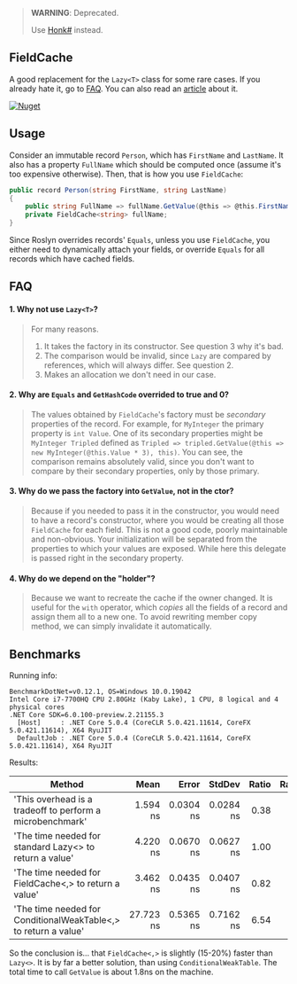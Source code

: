 > **WARNING**: Deprecated.
> 
> Use [Honk#](https://github.com/WhiteBlackGoose/HonkSharp) instead.

## FieldCache

A good replacement for the `Lazy<T>` class for some rare cases. If you already hate it, go to [FAQ](#FAQ). You can also read an [article](https://habr.com/en/post/545936/) about it.

[![Nuget](https://img.shields.io/nuget/dt/FieldCache)](https://www.nuget.org/packages/FieldCache/)

## Usage

Consider an immutable record `Person`, which has `FirstName` and `LastName`. It also has a property
`FullName` which should be computed once (assume it's too expensive otherwise). Then, that is how
you use `FieldCache`:
```cs
public record Person(string FirstName, string LastName)
{
    public string FullName => fullName.GetValue(@this => @this.FirstName + " " + @this.LastName, this);
    private FieldCache<string> fullName;
}
```

Since Roslyn overrides records' `Equals`, unless you use `FieldCache`, you either need to dynamically attach your fields,
or override `Equals` for all records which have cached fields.

## FAQ

#### 1. Why not use `Lazy<T>`?
> For many reasons. 
> 1. It takes the factory in its constructor. See question 3 why it's bad.
> 2. The comparison would be invalid, since `Lazy` are compared by references, which will always differ. See question 2.
> 3. Makes an allocation we don't need in our case.

#### 2. Why are `Equals` and `GetHashCode` overrided to true and 0?
> The values obtained by `FieldCache`'s factory must be *secondary* properties of the record. For example, for `MyInteger` the primary property is `int Value`. One of its secondary properties might be `MyInteger Tripled` defined as `Tripled => tripled.GetValue(@this => new MyInteger(@this.Value * 3), this)`. You can see, the comparison remains absolutely valid, since you don't want to compare by their secondary properties, only by those primary.

#### 3. Why do we pass the factory into `GetValue`, not in the ctor?
> Because if you needed to pass it in the constructor, you would need to have a record's constructor, where you would be creating all those `FieldCache` for each field. This is not a good code, poorly maintainable and non-obvious. Your initialization will be separated from the properties to which your values are exposed. While here this delegate is passed right in the secondary property.

#### 4. Why do we depend on the "holder"?
> Because we want to recreate the cache if the owner changed. It is useful for the `with` operator, which *copies* all the fields of a record and assign them all to a new one. To avoid rewriting member copy method, we can simply invalidate it automatically.

## Benchmarks

Running info:
```
BenchmarkDotNet=v0.12.1, OS=Windows 10.0.19042
Intel Core i7-7700HQ CPU 2.80GHz (Kaby Lake), 1 CPU, 8 logical and 4 physical cores
.NET Core SDK=6.0.100-preview.2.21155.3
  [Host]     : .NET Core 5.0.4 (CoreCLR 5.0.421.11614, CoreFX 5.0.421.11614), X64 RyuJIT
  DefaultJob : .NET Core 5.0.4 (CoreCLR 5.0.421.11614, CoreFX 5.0.421.11614), X64 RyuJIT
```

Results:

|                                                          Method |      Mean |     Error |    StdDev | Ratio | RatioSD |
|---------------------------------------------------------------- |----------:|----------:|----------:|------:|--------:|
|       'This overhead is a tradeoff to perform a microbenchmark' |  1.594 ns | 0.0304 ns | 0.0284 ns |  0.38 |    0.01 |
|         'The time needed for standard Lazy<> to return a value' |  4.220 ns | 0.0670 ns | 0.0627 ns |  1.00 |    0.00 |
|           'The time needed for FieldCache<,> to return a value' |  3.462 ns | 0.0435 ns | 0.0407 ns |  0.82 |    0.02 |
| 'The time needed for ConditionalWeakTable<,> to return a value' | 27.723 ns | 0.5365 ns | 0.7162 ns |  6.54 |    0.19 |

So the conclusion is... that `FieldCache<,>` is slightly (15-20%) faster than `Lazy<>`. It is by far a better solution,
than using `ConditionalWeakTable`. The total time to call `GetValue` is about 1.8ns on the machine.
